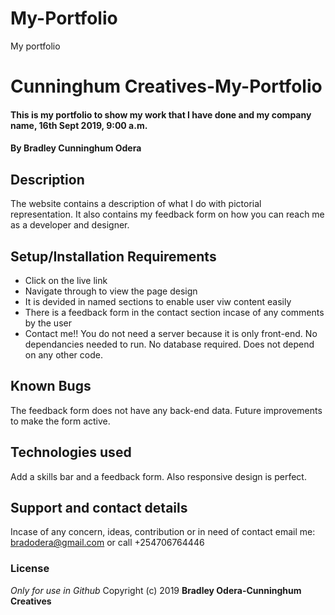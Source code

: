 # My-Portfolio
My portfolio

# Cunninghum Creatives-My-Portfolio
#### This is my portfolio to show my work that I have done and my company name, 16th Sept 2019, 9:00 a.m.
#### By **Bradley Cunninghum Odera**
## Description
The website contains a description of what I do with pictorial representation. It also contains my feedback form on how you can reach me as a developer and designer.
## Setup/Installation Requirements
* Click on the live link
* Navigate through to view the page design
* It is devided in named sections to enable user viw content easily
* There is a feedback form in the contact section incase of any comments by the user
* Contact me!!
You do not need a server because it is only front-end. No dependancies needed to run. No database required. Does not depend on any other code.
## Known Bugs
The feedback form does not have any back-end data. Future improvements to make the form active.
## Technologies used
Add a skills bar and a feedback form. Also responsive design is perfect.
## Support and contact details
Incase of any concern, ideas, contribution or in need of contact email me: bradodera@gmail.com or call +254706764446
### License
*Only for use in Github*
Copyright (c) 2019 **Bradley Odera-Cunninghum Creatives**
